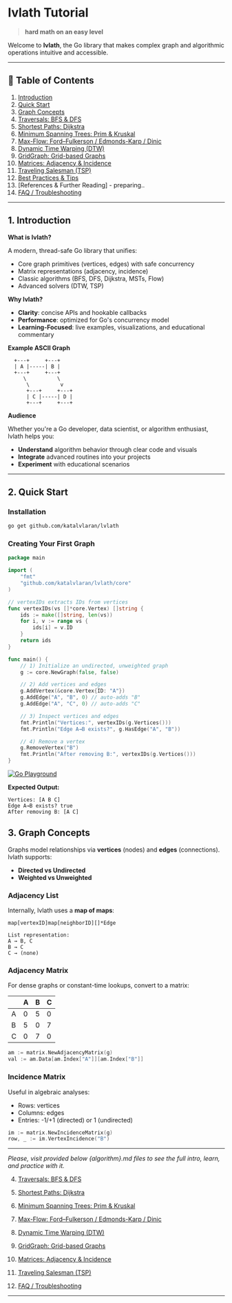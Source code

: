 # lvlath Tutorial

> **hard math on an easy level**

Welcome to **lvlath**, the Go library that makes complex graph and algorithmic operations intuitive and accessible.

---

## 📑 Table of Contents

1. [Introduction](#1-introduction)
2. [Quick Start](#2-quick-start)
3. [Graph Concepts](#3-graph-concepts)
4. [Traversals: BFS & DFS](BFS_%26_DFS.md)
5. [Shortest Paths: Dijkstra](DIJKSTRA.md)
6. [Minimum Spanning Trees: Prim & Kruskal](PRIM_%26_KRUSKAL.md)
7. [Max-Flow: Ford–Fulkerson / Edmonds-Karp / Dinic](MAX_FLOW.md)
8. [Dynamic Time Warping (DTW)](DTW.md)
9. [GridGraph: Grid-based Graphs](GRID_GRAPH.md)
10. [Matrices: Adjacency & Incidence](MATRICES.md)
11. [Traveling Salesman (TSP)](TRAVELING_SALESMAN.md)
12. [Best Practices & Tips](FAQ_&_TIPS.md)
13. [References & Further Reading] - preparing..
14. [FAQ / Troubleshooting](FAQ_&_TIPS.md)

---

## 1. Introduction

**What is lvlath?**

A modern, thread-safe Go library that unifies:

* Core graph primitives (vertices, edges) with safe concurrency
* Matrix representations (adjacency, incidence)
* Classic algorithms (BFS, DFS, Dijkstra, MSTs, Flow)
* Advanced solvers (DTW, TSP)

**Why lvlath?**

* **Clarity**: concise APIs and hookable callbacks
* **Performance**: optimized for Go's concurrency model
* **Learning-Focused**: live examples, visualizations, and educational commentary

**Example ASCII Graph**

```ascii
  +---+     +---+
  | A |-----| B |
  +---+     +---+
     \          \
      \          v
      +---+     +---+
      | C |-----| D |
      +---+     +---+
```

**Audience**

Whether you're a Go developer, data scientist, or algorithm enthusiast, lvlath helps you:

* **Understand** algorithm behavior through clear code and visuals
* **Integrate** advanced routines into your projects
* **Experiment** with educational scenarios

---

## 2. Quick Start

### Installation

```bash
go get github.com/katalvlaran/lvlath
```

### Creating Your First Graph
```go
package main

import (
    "fmt"
    "github.com/katalvlaran/lvlath/core"
)

// vertexIDs extracts IDs from vertices
func vertexIDs(vs []*core.Vertex) []string {
    ids := make([]string, len(vs))
    for i, v := range vs {
        ids[i] = v.ID
    }
    return ids
}

func main() {
    // 1) Initialize an undirected, unweighted graph
    g := core.NewGraph(false, false)

    // 2) Add vertices and edges
    g.AddVertex(&core.Vertex{ID: "A"})
    g.AddEdge("A", "B", 0) // auto-adds "B"
    g.AddEdge("A", "C", 0) // auto-adds "C"

    // 3) Inspect vertices and edges
    fmt.Println("Vertices:", vertexIDs(g.Vertices()))
    fmt.Println("Edge A→B exists?", g.HasEdge("A", "B"))

    // 4) Remove a vertex
    g.RemoveVertex("B")
    fmt.Println("After removing B:", vertexIDs(g.Vertices()))
}
```
[![Go Playground](https://img.shields.io/badge/Go_Playground-Build_new_graph-blue?logo=go)](https://go.dev/play/p/wDe6448IHEv)

**Expected Output:**

```
Vertices: [A B C]
Edge A→B exists? true
After removing B: [A C]
```


## 3. Graph Concepts

Graphs model relationships via **vertices** (nodes) and **edges** (connections). lvlath supports:

* **Directed vs Undirected**
* **Weighted vs Unweighted**

### Adjacency List

Internally, lvlath uses a **map of maps**:

```
map[vertexID]map[neighborID][]*Edge
```

```ascii
List representation:
A → B, C
B → C
C → (none)
```

### Adjacency Matrix

For dense graphs or constant-time lookups, convert to a matrix:

|   | A | B | C |
| - | - | - | - |
| A | 0 | 5 | 0 |
| B | 5 | 0 | 7 |
| C | 0 | 7 | 0 |

```go
am := matrix.NewAdjacencyMatrix(g)
val := am.Data[am.Index["A"]][am.Index["B"]]
```

### Incidence Matrix

Useful in algebraic analyses:

* Rows: vertices
* Columns: edges
* Entries: -1/+1 (directed) or 1 (undirected)

```go
im := matrix.NewIncidenceMatrix(g)
row, _ := im.VertexIncidence("B")
```
---

*Please, visit provided below {algorithm}.md files to see the full intro, learn, and practice with it.*

4. [Traversals: BFS & DFS](BFS_%26_DFS.md)
5. [Shortest Paths: Dijkstra](DIJKSTRA.md)
6. [Minimum Spanning Trees: Prim & Kruskal](PRIM_%26_KRUSKAL.md)
7. [Max-Flow: Ford–Fulkerson / Edmonds-Karp / Dinic](MAX_FLOW.md)
8. [Dynamic Time Warping (DTW)](DTW.md)
9. [GridGraph: Grid-based Graphs](GRID_GRAPH.md)
10. [Matrices: Adjacency & Incidence](MATRICES.md)
11. [Traveling Salesman (TSP)](TRAVELING_SALESMAN.md)

12. [FAQ / Troubleshooting](FAQ_&_TIPS.md)
---


